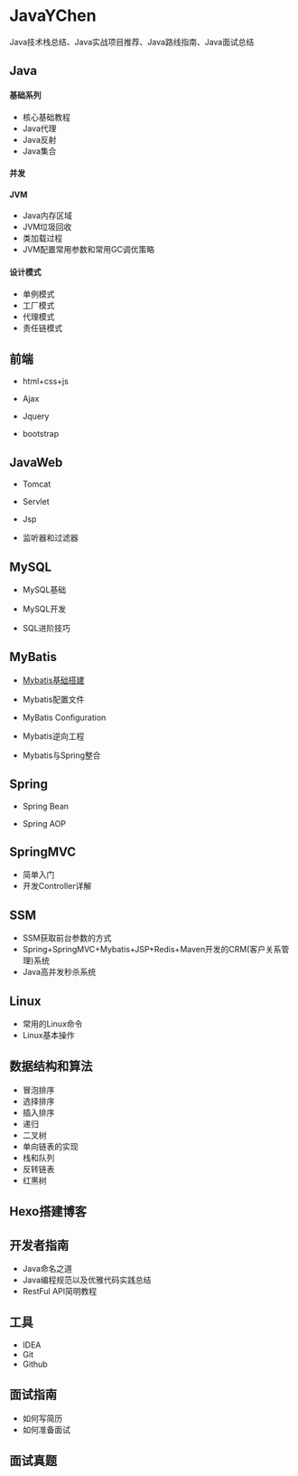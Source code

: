 # JavaYChen
Java技术栈总结、Java实战项目推荐、Java路线指南、Java面试总结
## Java

#### 基础系列

- 核心基础教程
- Java代理
- Java反射
- Java集合

#### 并发

#### JVM

- Java内存区域
- JVM垃圾回收
- 类加载过程
- JVM配置常用参数和常用GC调优策略

#### 设计模式

- 单例模式
- 工厂模式
- 代理模式
- 责任链模式

## 前端

- html+css+js

- Ajax

- Jquery

- bootstrap

## JavaWeb

- Tomcat

- Servlet

- Jsp

- 监听器和过滤器

## MySQL

- MySQL基础

- MySQL开发

- SQL进阶技巧

## MyBatis

- [Mybatis基础搭建](/home/ychen/文档/md笔记/Mybatis入门.md)

- Mybatis配置文件

- MyBatis Configuration

- Mybatis逆向工程

- Mybatis与Spring整合

## Spring

- Spring Bean

- Spring AOP

## SpringMVC

- 简单入门
- 开发Controller详解

## SSM

- SSM获取前台参数的方式
- Spring+SpringMVC+Mybatis+JSP+Redis+Maven开发的CRM(客户关系管理)系统
- Java高并发秒杀系统

## Linux

- 常用的Linux命令
- Linux基本操作

## 数据结构和算法

- 冒泡排序
- 选择排序
- 插入排序
- 递归
- 二叉树
- 单向链表的实现
- 栈和队列
- 反转链表
- 红黑树

## Hexo搭建博客

## 开发者指南

- Java命名之道
- Java编程规范以及优雅代码实践总结
- RestFul API简明教程

## 工具

- IDEA
- Git
- Github

## 面试指南

- 如何写简历
- 如何准备面试

## 面试真题









